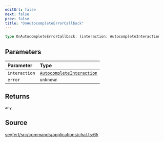 ```yaml
---
editUrl: false
next: false
prev: false
title: "OnAutocompleteErrorCallback"
---
```


```ts
type OnAutocompleteErrorCallback: (interaction: AutocompleteInteraction, error: unknown) => any;
```

## Parameters

| Parameter | Type |
| :------ | :------ |
| `interaction` | [`AutocompleteInteraction`](/api/classes/autocompleteinteraction/) |
| `error` | `unknown` |

## Returns

`any`

## Source

[seyfert/src/commands/applications/chat.ts:65](https://github.com/potoland/potocuit/blob/fe122a1/src/commands/applications/chat.ts#L65)
